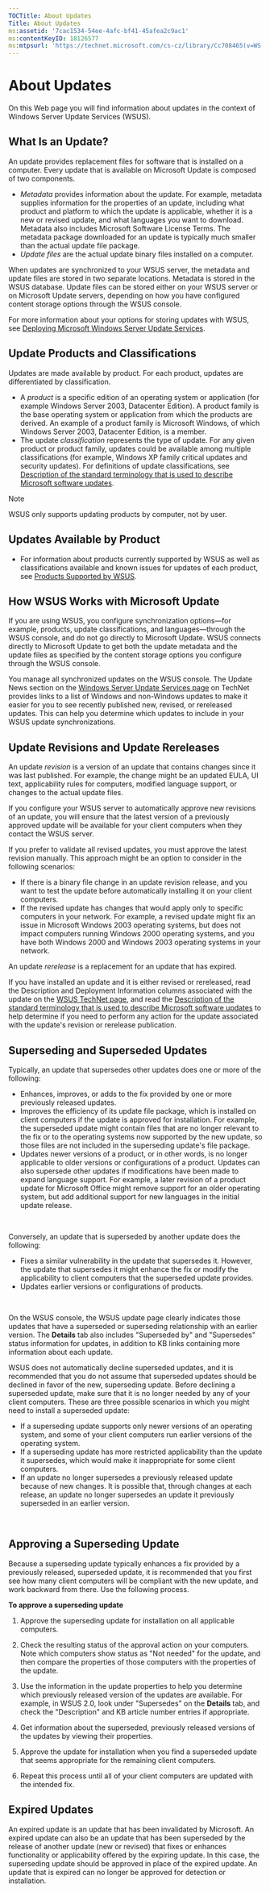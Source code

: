 ```yaml
---
TOCTitle: About Updates
Title: About Updates
ms:assetid: '7cac1534-54ee-4afc-bf41-45afea2c9ac1'
ms:contentKeyID: 18126577
ms:mtpsurl: 'https://technet.microsoft.com/cs-cz/library/Cc708465(v=WS.10)'
---
```


About Updates
=============

On this Web page you will find information about updates in the context of Windows Server Update Services (WSUS).

What Is an Update?
------------------

An update provides replacement files for software that is installed on a computer. Every update that is available on Microsoft Update is composed of two components.

-   *Metadata* provides information about the update. For example, metadata supplies information for the properties of an update, including what product and platform to which the update is applicable, whether it is a new or revised update, and what languages you want to download. Metadata also includes Microsoft Software License Terms. The metadata package downloaded for an update is typically much smaller than the actual update file package.
-   *Update files* are the actual update binary files installed on a computer.

When updates are synchronized to your WSUS server, the metadata and update files are stored in two separate locations. Metadata is stored in the WSUS database. Update files can be stored either on your WSUS server or on Microsoft Update servers, depending on how you have configured content storage options through the WSUS console.

For more information about your options for storing updates with WSUS, see [Deploying Microsoft Windows Server Update Services](http://go.microsoft.com/fwlink/?linkid=41777).

Update Products and Classifications
-----------------------------------

Updates are made available by product. For each product, updates are differentiated by classification.

-   A *product* is a specific edition of an operating system or application (for example Windows Server 2003, Datacenter Edition). A product family is the base operating system or application from which the products are derived. An example of a product family is Microsoft Windows, of which Windows Server 2003, Datacenter Edition, is a member.
-   The update *classification* represents the type of update. For any given product or product family, updates could be available among multiple classifications (for example, Windows XP family critical updates and security updates). For definitions of update classifications, see [Description of the standard terminology that is used to describe Microsoft software updates](http://support.microsoft.com/?kbid=824684).


> [!NOTE]  
> WSUS only supports updating products by computer, not by user.           

Updates Available by Product
----------------------------

-   For information about products currently supported by WSUS as well as classifications available and known issues for updates of each product, see [Products Supported by WSUS](https://technet.microsoft.com/5e222485-6218-483a-adfe-25480e93483b).

How WSUS Works with Microsoft Update
------------------------------------

If you are using WSUS, you configure synchronization options—for example, products, update classifications, and languages—through the WSUS console, and do not go directly to Microsoft Update. WSUS connects directly to Microsoft Update to get both the update metadata and the update files as specified by the content storage options you configure through the WSUS console.

You manage all synchronized updates on the WSUS console. The Update News section on the [Windows Server Update Services page](http://go.microsoft.com/fwlink/?linkid=41171) on TechNet provides links to a list of Windows and non-Windows updates to make it easier for you to see recently published new, revised, or rereleased updates. This can help you determine which updates to include in your WSUS update synchronizations.

Update Revisions and Update Rereleases
--------------------------------------

An update *revision* is a version of an update that contains changes since it was last published. For example, the change might be an updated EULA, UI text, applicability rules for computers, modified language support, or changes to the actual update files.

If you configure your WSUS server to automatically approve new revisions of an update, you will ensure that the latest version of a previously approved update will be available for your client computers when they contact the WSUS server.

If you prefer to validate all revised updates, you must approve the latest revision manually. This approach might be an option to consider in the following scenarios:

-   If there is a binary file change in an update revision release, and you want to test the update before automatically installing it on your client computers.
-   If the revised update has changes that would apply only to specific computers in your network. For example, a revised update might fix an issue in Microsoft Windows 2003 operating systems, but does not impact computers running Windows 2000 operating systems, and you have both Windows 2000 and Windows 2003 operating systems in your network.

An update *rerelease* is a replacement for an update that has expired.

If you have installed an update and it is either revised or rereleased, read the Description and Deployment Information columns associated with the update on the [WSUS TechNet page](http://go.microsoft.com/fwlink/?linkid=41171), and read the [Description of the standard terminology that is used to describe Microsoft software updates](http://support.microsoft.com/?kbid=824684) to help determine if you need to perform any action for the update associated with the update's revision or rerelease publication.

Superseding and Superseded Updates
----------------------------------

Typically, an update that supersedes other updates does one or more of the following:

-   Enhances, improves, or adds to the fix provided by one or more previously released updates.
-   Improves the efficiency of its update file package, which is installed on client computers if the update is approved for installation. For example, the superseded update might contain files that are no longer relevant to the fix or to the operating systems now supported by the new update, so those files are not included in the superseding update's file package.
-   Updates newer versions of a product, or in other words, is no longer applicable to older versions or configurations of a product. Updates can also supersede other updates if modifications have been made to expand language support. For example, a later revision of a product update for Microsoft Office might remove support for an older operating system, but add additional support for new languages in the initial update release.

 

Conversely, an update that is superseded by another update does the following:

-   Fixes a similar vulnerability in the update that supersedes it. However, the update that supersedes it might enhance the fix or modify the applicability to client computers that the superseded update provides.
-   Updates earlier versions or configurations of products.

 

On the WSUS console, the WSUS update page clearly indicates those updates that have a superseded or superseding relationship with an earlier version. The **Details** tab also includes "Superseded by" and "Supersedes" status information for updates, in addition to KB links containing more information about each update.

WSUS does not automatically decline superseded updates, and it is recommended that you do not assume that superseded updates should be declined in favor of the new, superseding update. Before declining a superseded update, make sure that it is no longer needed by any of your client computers. These are three possible scenarios in which you might need to install a superseded update:

-   If a superseding update supports only newer versions of an operating system, and some of your client computers run earlier versions of the operating system.
-   If a superseding update has more restricted applicability than the update it supersedes, which would make it inappropriate for some client computers.
-   If an update no longer supersedes a previously released update because of new changes. It is possible that, through changes at each release, an update no longer supersedes an update it previously superseded in an earlier version.

 

Approving a Superseding Update
------------------------------

Because a superseding update typically enhances a fix provided by a previously released, superseded update, it is recommended that you first see how many client computers will be compliant with the new update, and work backward from there. Use the following process.

**To approve a superseding update**
1.  Approve the superseding update for installation on all applicable computers.

2.  Check the resulting status of the approval action on your computers. Note which computers show status as "Not needed" for the update, and then compare the properties of those computers with the properties of the update.

3.  Use the information in the update properties to help you determine which previously released version of the updates are available. For example, in WSUS 2.0, look under "Supersedes" on the **Details** tab, and check the "Description" and KB article number entries if appropriate.

4.  Get information about the superseded, previously released versions of the updates by viewing their properties.

5.  Approve the update for installation when you find a superseded update that seems appropriate for the remaining client computers.

6.  Repeat this process until all of your client computers are updated with the intended fix.

Expired Updates
---------------

An expired update is an update that has been invalidated by Microsoft. An expired update can also be an update that has been superseded by the release of another update (new or revised) that fixes or enhances functionality or applicability offered by the expiring update. In this case, the superseding update should be approved in place of the expired update. An update that is expired can no longer be approved for detection or installation.
